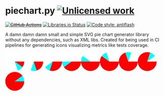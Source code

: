 piechart.py [![Unlicensed work](https://raw.githubusercontent.com/unlicense/unlicense.org/master/static/favicon.png)](https://unlicense.org/)
===========
~~[![GitHub Actions](https://github.com/KOLANICH-libs/piechart.py/workflows/CI/badge.svg)](https://github.com/KOLANICH-libs/piechart.py/actions/)~~
[![Libraries.io Status](https://img.shields.io/librariesio/github/KOLANICH-libs/piechart.py.svg)](https://libraries.io/github/KOLANICH-libs/piechart.py)
[![Code style: antiflash](https://img.shields.io/badge/code%20style-antiflash-FFF.svg)](https://codeberg.org/KOLANICH-tools/antiflash.py)

A damn damn damn small and simple SVG pie chart generator library without any dependencies, such as XML libs. Created for being used in CI pipelines for generating icons visualizing metrics like tests coverage.


![0.1](./tests/images/0.1.svg)![0.2](./tests/images/0.2.svg)![0.3](./tests/images/0.3.svg)![0.4](./tests/images/0.4.svg)![0.5](./tests/images/0.5.svg)![0.6](./tests/images/0.6.svg)![0.7](./tests/images/0.7.svg)![0.8](./tests/images/0.8.svg)![0.9](./tests/images/0.9.svg)
